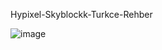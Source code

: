 Hypixel-Skyblockk-Turkce-Rehber

![image](https://github.com/RealistGirl/Hypixel-Skyblock-Turkce-Rehber/assets/163520129/57d14f90-f6a1-4bd3-bd49-5f4c4196bbb7)

